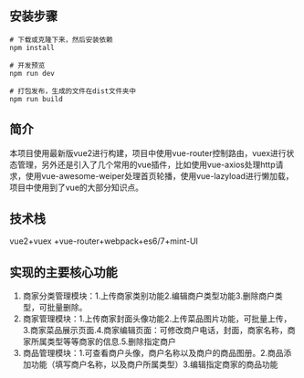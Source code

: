 ## 安装步骤
```
# 下载或克隆下来，然后安装依赖
npm install

# 开发预览
npm run dev

# 打包发布，生成的文件在dist文件夹中
npm run build
```

## 简介
本项目使用最新版vue2进行构建，项目中使用vue-router控制路由，vuex进行状态管理，另外还是引入了几个常用的vue插件，比如使用vue-axios处理http请求，使用vue-awesome-weiper处理首页轮播，使用vue-lazyload进行懒加载，项目中使用到了vue的大部分知识点。

## 技术栈
vue2+vuex
+vue-router+webpack+es6/7+mint-UI

## 实现的主要核心功能
1. 商家分类管理模块：1.上传商家类别功能2.编辑商户类型功能3.删除商户类型，可批量删除。
2. 商家管理模块：1.上传商家封面头像功能2.上传菜品图片功能，可批量上传，3.商家菜品展示页面.4.商家编辑页面：可修改商户电话，封面，商家名称，商家所属类型等等商家的信息.5.删除指定商户
3. 商品管理模块：1.可查看商户头像，商户名称以及商户的商品图册。2.商品添加功能（填写商户名称，以及商户所属类型）3.编辑指定商家的商品功能
